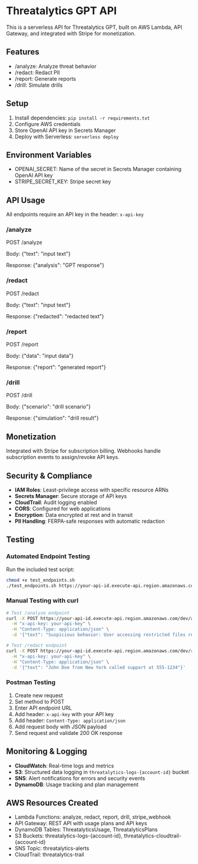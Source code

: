 # Threatalytics GPT API

This is a serverless API for Threatalytics GPT, built on AWS Lambda, API Gateway, and integrated with Stripe for monetization.

## Features

- /analyze: Analyze threat behavior
- /redact: Redact PII
- /report: Generate reports
- /drill: Simulate drills

## Setup

1. Install dependencies: `pip install -r requirements.txt`
2. Configure AWS credentials
3. Store OpenAI API key in Secrets Manager
4. Deploy with Serverless: `serverless deploy`

## Environment Variables

- OPENAI_SECRET: Name of the secret in Secrets Manager containing OpenAI API key
- STRIPE_SECRET_KEY: Stripe secret key

## API Usage

All endpoints require an API key in the header: `x-api-key`

### /analyze

POST /analyze

Body: {"text": "input text"}

Response: {"analysis": "GPT response"}

### /redact

POST /redact

Body: {"text": "input text"}

Response: {"redacted": "redacted text"}

### /report

POST /report

Body: {"data": "input data"}

Response: {"report": "generated report"}

### /drill

POST /drill

Body: {"scenario": "drill scenario"}

Response: {"simulation": "drill result"}

## Monetization

Integrated with Stripe for subscription billing. Webhooks handle subscription events to assign/revoke API keys.

## Security & Compliance

- **IAM Roles**: Least-privilege access with specific resource ARNs
- **Secrets Manager**: Secure storage of API keys
- **CloudTrail**: Audit logging enabled
- **CORS**: Configured for web applications
- **Encryption**: Data encrypted at rest and in transit
- **PII Handling**: FERPA-safe responses with automatic redaction

## Testing

### Automated Endpoint Testing

Run the included test script:

```bash
chmod +x test_endpoints.sh
./test_endpoints.sh https://your-api-id.execute-api.region.amazonaws.com/dev your-api-key
```

### Manual Testing with curl

```bash
# Test /analyze endpoint
curl -X POST https://your-api-id.execute-api.region.amazonaws.com/dev/analyze \
  -H "x-api-key: your-api-key" \
  -H "Content-Type: application/json" \
  -d '{"text": "Suspicious behavior: User accessing restricted files repeatedly"}'

# Test /redact endpoint
curl -X POST https://your-api-id.execute-api.region.amazonaws.com/dev/redact \
  -H "x-api-key: your-api-key" \
  -H "Content-Type: application/json" \
  -d '{"text": "John Doe from New York called support at 555-1234"}'
```

### Postman Testing

1. Create new request
2. Set method to POST
3. Enter API endpoint URL
4. Add header: `x-api-key` with your API key
5. Add header: `Content-Type: application/json`
6. Add request body with JSON payload
7. Send request and validate 200 OK response

## Monitoring & Logging

- **CloudWatch**: Real-time logs and metrics
- **S3**: Structured data logging in `threatalytics-logs-{account-id}` bucket
- **SNS**: Alert notifications for errors and security events
- **DynamoDB**: Usage tracking and plan management

## AWS Resources Created

- Lambda Functions: analyze, redact, report, drill, stripe_webhook
- API Gateway: REST API with usage plans and API keys
- DynamoDB Tables: ThreatalyticsUsage, ThreatalyticsPlans
- S3 Buckets: threatalytics-logs-{account-id}, threatalytics-cloudtrail-{account-id}
- SNS Topic: threatalytics-alerts
- CloudTrail: threatalytics-trail